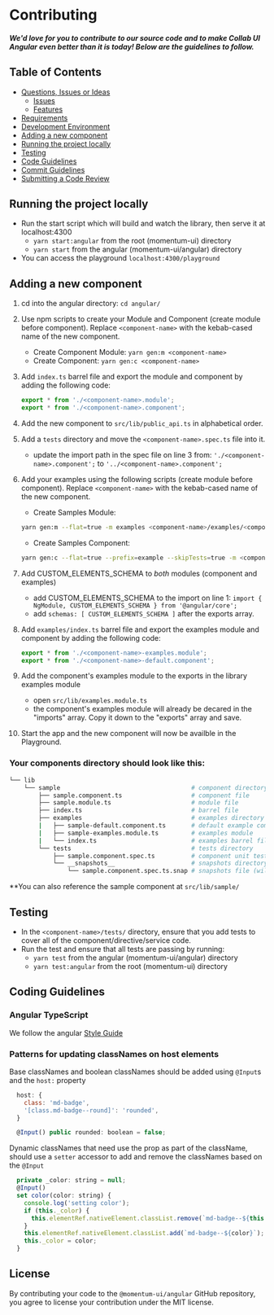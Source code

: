 
# Contributing

##### We'd love for you to contribute to our source code and to make Collab UI Angular even better than it is today! Below are the guidelines to follow.

## Table of Contents

- [Questions, Issues or Ideas](../CONTRIBUTING.md#question)
  - [Issues](../CONTRIBUTING.md#issue)
  - [Features](../CONTRIBUTING.md#feature)
- [Requirements](../CONTRIBUTING.md#requirements)
- [Development Environment](../CONTRIBUTING.md#environment)
- [Adding a new component](#component)
- [Running the project locally](#running)
- [Testing](#testing)
- [Code Guidelines](#rules)
- [Commit Guidelines](../CONTRIBUTING.md#commit)
- [Submitting a Code Review](../CONTRIBUTING.md#code-review)

## <a name="running"></a> Running the project locally

* Run the start script which will build and watch the library, then serve it at localhost:4300
  * `yarn start:angular` from the root (momentum-ui) directory
  * `yarn start` from the angular (momentum-ui/angular) directory
* You can access the playground `localhost:4300/playground`

## <a name="component"></a> Adding a new component
1.  cd into the angular directory: `cd angular/`
2.  Use npm scripts to create your Module and Component (create module before component). Replace `<component-name>` with the kebab-cased name of the new component.
    * Create Component Module: `yarn gen:m <component-name>`
    * Create Component: `yarn gen:c <component-name>`

3.  Add `index.ts` barrel file and export the module and component by adding the following code:
    ``` ts
    export * from './<component-name>.module';
    export * from './<component-name>.component';
    ```
4.  Add the new component to `src/lib/public_api.ts` in alphabetical order.
5.  Add a `tests` directory and move the `<component-name>.spec.ts` file into it.
    * update the import path in the spec file on line 3 from: `'./<component-name>.component';` to `'../<component-name>.component';`
6.  Add your examples using the following scripts (create module before component). Replace `<component-name>` with the kebab-cased name of the new component.
    * Create Samples Module:
    ``` bash
    yarn gen:m --flat=true -m examples <component-name>/examples/<component-name>-examples
    ```
    * Create Samples Component:
    ``` bash
    yarn gen:c --flat=true --prefix=example --skipTests=true -m <component-name>/examples/<component-name>-examples <component-name>/examples/<component-name>-default
    ```
7.  Add CUSTOM_ELEMENTS_SCHEMA to *both* modules (component and examples)
    *  add CUSTOM_ELEMENTS_SCHEMA to the import on line 1: `import { NgModule, CUSTOM_ELEMENTS_SCHEMA } from '@angular/core';`
    *  add `schemas: [ CUSTOM_ELEMENTS_SCHEMA ]` after the exports array.
8.  Add `examples/index.ts` barrel file and export the examples module and component by adding the following code:
    ``` ts
    export * from './<component-name>-examples.module';
    export * from './<component-name>-default.component';
    ```
9.  Add the component's examples module to the exports in the library examples module
    * open `src/lib/examples.module.ts`
    * the component's examples module will already be decared in the "imports" array. Copy it down to the "exports" array and save.
10.  Start the app and the new component will now be availble in the Playground.

### Your components directory should look like this:
``` bash
└── lib
    └── sample                                    # component directory
        ├── sample.component.ts                   # component file
        ├── sample.module.ts                      # module file
        ├── index.ts                              # barrel file
        ├── examples                              # examples directory
        |   ├── sample-default.component.ts       # default example component
        |   ├── sample-examples.module.ts         # examples module
        |   └── index.ts                          # examples barrel file
        └── tests                                 # tests directory
            ├── sample.component.spec.ts          # component unit test
            └── __snapshots__                     # snapshots directory (will be generated Jest)
                └── sample.component.spec.ts.snap # snapshots file (will be generated by Jest)
```
**You can also reference the sample component at `src/lib/sample/`

## <a name="testing"></a> Testing
* In the `<component-name>/tests/` directory, ensure that you add tests to cover all of the component/directive/service code.
* Run the test and ensure that all tests are passing by running:
  * `yarn test` from the angular (momentum-ui/angular) directory
  * `yarn test:angular` from the root (momentum-ui) directory



## <a name="rules"></a> Coding Guidelines

### Angular TypeScript

We follow the angular [Style Guide](https://angular.io/guide/styleguide)

### Patterns for updating classNames on host elements

Base classNames and boolean classNames should be added using `@Input`s and the `host:` property
``` js
  host: {
    class: 'md-badge',
    '[class.md-badge--round]': 'rounded',
  }

  @Input() public rounded: boolean = false;
```

Dynamic classNames that need use the prop as part of the className, should use a `setter` accessor to add and remove the classNames based on the `@Input`
``` js
  private _color: string = null;
  @Input()
  set color(color: string) {
    console.log('setting color');
    if (this._color) {
      this.elementRef.nativeElement.classList.remove(`md-badge--${this._color}`);
    }
    this.elementRef.nativeElement.classList.add(`md-badge--${color}`);
    this._color = color;
  }
```

## License

By contributing your code to the `@momentum-ui/angular` GitHub repository, you agree to license your contribution under the MIT license.
